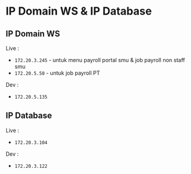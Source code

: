 # IP Domain WS & IP Database

## IP Domain WS
Live : 
- `172.20.3.245` - untuk menu payroll portal smu & job payroll non staff smu
- `172.20.5.50` - untuk job payroll PT

Dev :
- `172.20.5.135`

## IP Database
Live :
- `172.20.3.104`

Dev :
- `172.20.3.122`